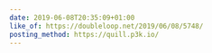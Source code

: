```yaml
---
date: 2019-06-08T20:35:09+01:00
like_of: https://doubleloop.net/2019/06/08/5748/
posting_method: https://quill.p3k.io/
---
```

